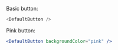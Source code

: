 Basic button:

```js
<DefaultButton />
```

Pink button:

```jsx
<DefaultButton backgroundColor="pink" />
```
